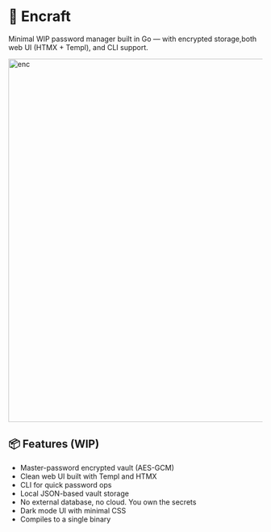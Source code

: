 # 🔐 Encraft

Minimal WIP password manager built in Go — with encrypted storage,both web UI (HTMX + Templ), and CLI support.


<img width="720" alt="enc" src="https://github.com/user-attachments/assets/176baf67-47ab-4f27-a710-d1618c6b8b97" />


## 📦 Features (WIP)

- Master-password encrypted vault (AES-GCM)
- Clean web UI built with Templ and HTMX
- CLI for quick password ops
- Local JSON-based vault storage
- No external database, no cloud. You own the secrets
- Dark mode UI with minimal CSS
- Compiles to a single binary
